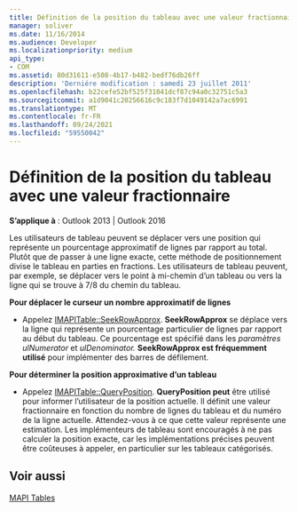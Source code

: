 ```yaml
---
title: Définition de la position du tableau avec une valeur fractionnaire
manager: soliver
ms.date: 11/16/2014
ms.audience: Developer
ms.localizationpriority: medium
api_type:
- COM
ms.assetid: 80d31611-e508-4b17-b482-bedf76db26ff
description: 'Derniére modification : samedi 23 juillet 2011'
ms.openlocfilehash: b22cefe52bf525f31041dcf87c94a0c32751c5a3
ms.sourcegitcommit: a1d9041c20256616c9c183f7d1049142a7ac6991
ms.translationtype: MT
ms.contentlocale: fr-FR
ms.lasthandoff: 09/24/2021
ms.locfileid: "59550042"
---
```

# <a name="setting-table-position-with-a-fractional-value"></a>Définition de la position du tableau avec une valeur fractionnaire

  
  
**S’applique à** : Outlook 2013 | Outlook 2016 
  
Les utilisateurs de tableau peuvent se déplacer vers une position qui représente un pourcentage approximatif de lignes par rapport au total. Plutôt que de passer à une ligne exacte, cette méthode de positionnement divise le tableau en parties en fractions. Les utilisateurs de tableau peuvent, par exemple, se déplacer vers le point à mi-chemin d’un tableau ou vers la ligne qui se trouve à 7/8 du chemin du tableau. 
  
 **Pour déplacer le curseur un nombre approximatif de lignes**
  
- Appelez [IMAPITable::SeekRowApprox](imapitable-seekrowapprox.md). **SeekRowApprox** se déplace vers la ligne qui représente un pourcentage particulier de lignes par rapport au début du tableau. Ce pourcentage est spécifié dans les _paramètres ulNumerator_ et _ulDenominator._ **SeekRowApprox est fréquemment utilisé** pour implémenter des barres de défilement. 
    
 **Pour déterminer la position approximative d’un tableau**
  
- Appelez [IMAPITable::QueryPosition](imapitable-queryposition.md). **QueryPosition peut** être utilisé pour informer l’utilisateur de la position actuelle. Il définit une valeur fractionnaire en fonction du nombre de lignes du tableau et du numéro de la ligne actuelle. Attendez-vous à ce que cette valeur représente une estimation. Les implémenteurs de tableau sont encouragés à ne pas calculer la position exacte, car les implémentations précises peuvent être coûteuses à appeler, en particulier sur les tableaux catégorisés. 
    
## <a name="see-also"></a>Voir aussi



[MAPI Tables](mapi-tables.md)


